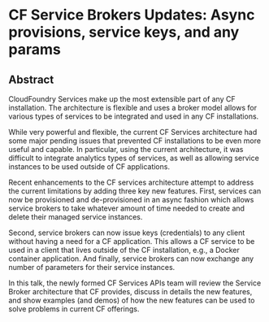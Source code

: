 # CF Service Brokers Updates: Async provisions, service keys, and any params

## Abstract

CloudFoundry Services make up the most extensible part of any CF installation. The architecture is flexible and uses a broker model allows for various types of services to be integrated and used in any CF installations.

While very powerful and flexible, the current CF Services architecture had some major pending issues that prevented CF installations to be even more useful and capable. In particular, using the current architecture, it was difficult to integrate analytics types of services, as well as allowing service instances to be used outside of CF applications.

Recent enhancements to the CF services architecture attempt to address the current limitations by adding three key new features. First, services can now be provisioned and de-provisioned in an async fashion which allows service brokers to take whatever amount of time needed to create and delete their managed service instances.

Second, service brokers can now issue keys (credentials) to any client without having a need for a CF application. This allows a CF service to be used in a client that lives outside of the CF installation, e.g., a Docker container application. And finally, service brokers can now exchange any number of parameters for their service instances.

In this talk, the newly formed CF Services APIs team will review the Service Broker architecture that CF provides, discuss in details the new features, and show examples (and demos) of how the new features can be used to solve problems in current CF offerings.

